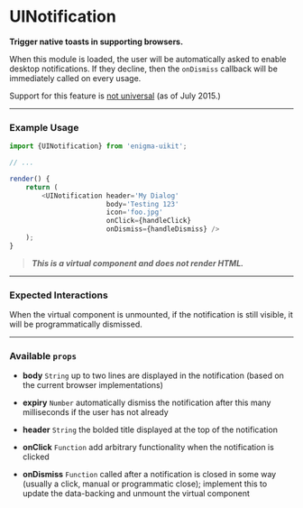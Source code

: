 # UINotification
__Trigger native toasts in supporting browsers.__

When this module is loaded, the user will be automatically asked to enable desktop notifications. If they decline, then the `onDismiss` callback will be immediately called on every usage.

Support for this feature is [not universal](http://caniuse.com/#feat=notifications) (as of July 2015.)

---

### Example Usage

```js
import {UINotification} from 'enigma-uikit';

// ...

render() {
    return (
        <UINotification header='My Dialog'
                        body='Testing 123'
                        icon='foo.jpg'
                        onClick={handleClick}
                        onDismiss={handleDismiss} />
    );
}
```
> ___This is a virtual component and does not render HTML.___

---

### Expected Interactions

When the virtual component is unmounted, if the notification is still visible, it will be programmatically dismissed.

---

### Available `props`

- __body__ `String`
  up to two lines are displayed in the notification (based on the current browser implementations)

- __expiry__ `Number`
  automatically dismiss the notification after this many milliseconds if the user has not already

- __header__ `String`
  the bolded title displayed at the top of the notification

- __onClick__ `Function`
  add arbitrary functionality when the notification is clicked

- __onDismiss__ `Function`
  called after a notification is closed in some way (usually a click, manual or programmatic close); implement this to update the data-backing and unmount the virtual component
